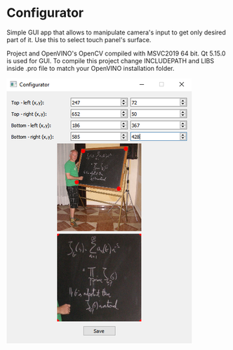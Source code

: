 # Configurator

Simple GUI app that allows to manipulate camera's input to get only desired part of it. Use this to select touch panel's surface. <br/>

Project and OpenVINO's OpenCV compiled with MSVC2019 64 bit. Qt 5.15.0 is used for GUI. To compile this project change INCLUDEPATH and LIBS inside .pro file to match your OpenVINO installation folder. 

![alt text](https://github.com/Tai-Min/ML-Touch-Panel/blob/master/media/configurator.png "Configurator application image")
